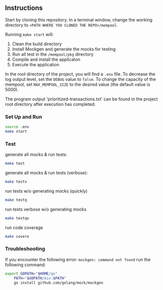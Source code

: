 ## Instructions

Start by cloning this repository.
In a terminal window, change the working directory to ``<PATH WHERE YOU CLONED THE REPO>/mempool``.

Running ``make start`` will:

1. Clean the build directory
2. Install Mockgen and generate the mocks for testing
3. Run all test in the ``/mempool/pkg`` directory
4. Compile and install the applicaton
5. Execute the application

In the root directory of the project, you will find a ``.env`` file. To decrease the log output level, set the ``DEBUG`` value to ``false``. To change the capacity of the mempool, set ``MAX_MEMPOOL_SIZE`` to the desired value (the default value is 5000).

The program output 'prioritized-transactions.txt' can be found in the project root directory after execution has completed.

### Set Up and Run

```bash
source .env
make start
```

### Test

generate all mocks & run tests:

```bash
make test
```

generate all mocks & run tests (verbose):

```bash
make testv
```

run tests w/o generating mocks (quickly)

```bash
make testq
```

run tests verbose w/o generating mocks

```bash
make testqv
```

run code coverage

```bash
make covero
```

### Troubleshooting

If you encounter the following error:
``mockgen: command not found``
run the following command:

```bash
export GOPATH="$HOME/go"
    PATH="$GOPATH/bin:$PATH"
    go install github.com/golang/mock/mockgen
```

